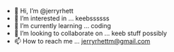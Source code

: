 - 👋 Hi, I’m @jerryrhett
- 👀 I’m interested in ... keebssssss
- 🌱 I’m currently learning ... coding
- 💞️ I’m looking to collaborate on ... keeb stuff possibly
- 📫 How to reach me ... jerryrhettm@gmail.com

<!---
jerryrhett/jerryrhett is a ✨ special ✨ repository because its `README.md` (this file) appears on your GitHub profile.
You can click the Preview link to take a look at your changes.
--->
